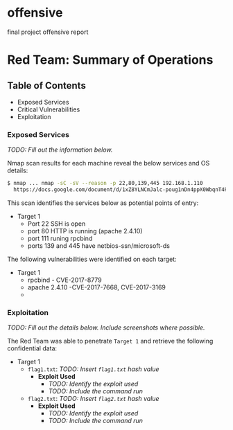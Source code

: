 # offensive
final project offensive report
# Red Team: Summary of Operations

## Table of Contents
- Exposed Services
- Critical Vulnerabilities
- Exploitation

### Exposed Services
_TODO: Fill out the information below._

Nmap scan results for each machine reveal the below services and OS details:

```bash
$ nmap ... nmap -sC -sV --reason -p 22,80,139,445 192.168.1.110
  https://docs.google.com/document/d/1xZ8YLNCmJalc-poug1nDn4ppX0WbqnT4Pzn2QXe3ib0/edit?usp=sharing
```

This scan identifies the services below as potential points of entry:
- Target 1
  - Port 22 SSH is open
  - port 80 HTTP is running (apache 2.4.10)
  - port 111 runing rpcbind
  - ports 139 and 445 have netbios-ssn/microsoft-ds 

The following vulnerabilities were identified on each target:
- Target 1
  - rpcbind - CVE-2017-8779
  - apache 2.4.10 -CVE-2017-7668, CVE-2017-3169
  - 



### Exploitation
_TODO: Fill out the details below. Include screenshots where possible._

The Red Team was able to penetrate `Target 1` and retrieve the following confidential data:
- Target 1
  - `flag1.txt`: _TODO: Insert `flag1.txt` hash value_
    - **Exploit Used**
      - _TODO: Identify the exploit used_
      - _TODO: Include the command run_
  - `flag2.txt`: _TODO: Insert `flag2.txt` hash value_
    - **Exploit Used**
      - _TODO: Identify the exploit used_
      - _TODO: Include the command run_
